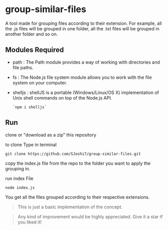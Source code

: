# group-similar-files
A tool made for grouping files according to their extension. For example, all the .js files will be grouped in one folder, all the .txt files will be grouped in another folder and so on.

## Modules Required
* path : The Path module provides a way of working with directories and file paths.

* fs : The Node.js file system module allows you to work with the file system on your computer.
  
* shelljs : shellJS is a portable (Windows/Linux/OS X) implementation of Unix shell commands on top of the Node.js API.
                       
      `npm i shelljs`
      
## Run

clone or "download as a zip" this repository

to clone Type in terminal

`git clone https://github.com/SJoshi7/group-similar-files.git`

copy the index.js file from the repo to the folder you want to apply the grouping in.

run index File

`node index.js`


You get all the files grouped according to their respective extensions.     

>This is just a basic implementation of the concept. 

>Any kind of improvement would be highly appreciated. Give it a star if you liked it!
